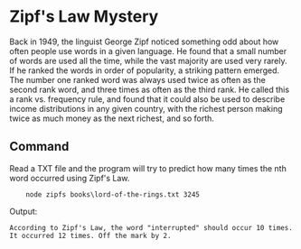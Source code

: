 # Zipf's Law Mystery
Back in 1949, the linguist George Zipf noticed something odd about how often people use words in a given language. He found that a small number of words are used all the time, while the vast majority are used very rarely. If he ranked the words in order of popularity, a striking pattern emerged. The number one ranked word was always used twice as often as the second rank word, and three times as often as the third rank. He called this a rank vs. frequency rule, and found that it could also be used to describe income distributions in any given country, with the richest person making twice as much money as the next richest, and so forth.

## Command
Read a TXT file and the program will try to predict how many times the nth word occurred using Zipf's Law.
```
    node zipfs books\lord-of-the-rings.txt 3245
```
Output:
```
According to Zipf's Law, the word "interrupted" should occur 10 times. It occurred 12 times. Off the mark by 2.
```
